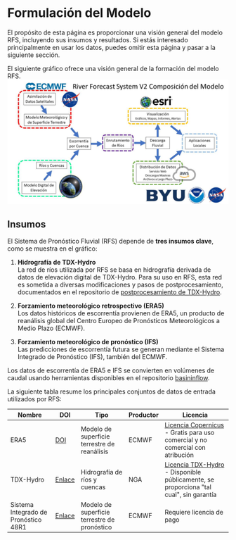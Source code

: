 # Formulación del Modelo

El propósito de esta página es proporcionar una visión general del modelo RFS, incluyendo sus insumos y resultados. Si estás interesado principalmente en usar los datos, puedes omitir esta página y pasar a la siguiente sección.

El siguiente gráfico ofrece una visión general de la formación del modelo RFS.  
![Diagrama de la formulación del modelo RFS](../../static/images/rfs-v2-formulation-spanish.jpg)

## Insumos

El Sistema de Pronóstico Fluvial (RFS) depende de **tres insumos clave**, como se muestra en el gráfico:

1. **Hidrografía de TDX-Hydro**  
   La red de ríos utilizada por RFS se basa en hidrografía derivada de datos de elevación digital de TDX-Hydro. Para su uso en RFS, esta red es sometida a diversas modificaciones y pasos de postprocesamiento, documentados en el repositorio de [postprocesamiento de TDX-Hydro](https://github.com/geoglows/tdxhydro-postprocessing).

2. **Forzamiento meteorológico retrospectivo (ERA5)**  
   Los datos históricos de escorrentía provienen de ERA5, un producto de reanálisis global del Centro Europeo de Pronósticos Meteorológicos a Medio Plazo (ECMWF).

3. **Forzamiento meteorológico de pronóstico (IFS)**  
   Las predicciones de escorrentía futura se generan mediante el Sistema Integrado de Pronóstico (IFS), también del ECMWF.

Los datos de escorrentía de ERA5 e IFS se convierten en volúmenes de caudal usando herramientas disponibles en el repositorio [basininflow](https://github.com/geoglows/basininflow).

La siguiente tabla resume los principales conjuntos de datos de entrada utilizados por RFS:

| Nombre                            | DOI                                                                  | Tipo                              | Productor | Licencia                                                                                                                                                                      |
|----------------------------------|----------------------------------------------------------------------|-----------------------------------|-----------|------------------------------------------------------------------------------------------------------------------------------------------------------------------------------|
| ERA5                              | [DOI](https://doi.org/10.24381/cds.adbb2d47)                         | Modelo de superficie terrestre de reanálisis | ECMWF     | [Licencia Copernicus](https://cds.climate.copernicus.eu/api/v2/terms/static/licence-to-use-copernicus-products.pdf) - Gratis para uso comercial y no comercial con atribución |
| TDX-Hydro                         | [Enlace](https://earth-info.nga.mil/)                                | Hidrografía de ríos y cuencas     | NGA       | [Licencia TDX-Hydro](https://earth-info.nga.mil/php/download.php?file=tdx-hydro-license) - Disponible públicamente, se proporciona "tal cual", sin garantía                   |
| Sistema Integrado de Pronóstico 48R1 | [Enlace](https://confluence.ecmwf.int/display/FCST/Implementation+of+IFS+Cycle+48r1) | Modelo de superficie terrestre de pronóstico | ECMWF     | Requiere licencia de pago                                                                                                                |
